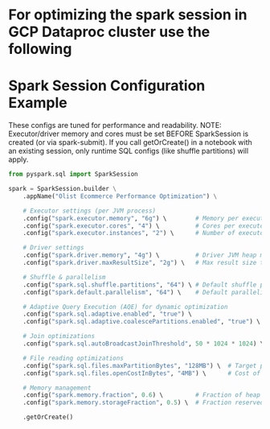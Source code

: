 # For optimizing the spark session in GCP Dataproc cluster use the following



# Spark Session Configuration Example
 These configs are tuned for performance and readability.
 NOTE: Executor/driver memory and cores must be set BEFORE
 SparkSession is created (or via spark-submit). If you call
 getOrCreate() in a notebook with an existing session, only
 runtime SQL configs (like shuffle partitions) will apply.

```python
from pyspark.sql import SparkSession

spark = SparkSession.builder \
    .appName("Olist Ecommerce Performance Optimization") \

    # Executor settings (per JVM process)
    .config("spark.executor.memory", "6g") \        # Memory per executor
    .config("spark.executor.cores", "4") \          # Cores per executor
    .config("spark.executor.instances", "2") \      # Number of executors

    # Driver settings
    .config("spark.driver.memory", "4g") \          # Driver JVM heap memory
    .config("spark.driver.maxResultSize", "2g") \   # Max result size to driver

    # Shuffle & parallelism
    .config("spark.sql.shuffle.partitions", "64") \ # Default shuffle partitions (default: 200)
    .config("spark.default.parallelism", "64") \    # Default parallelism for RDDs

    # Adaptive Query Execution (AQE) for dynamic optimization
    .config("spark.sql.adaptive.enabled", "true") \                    # Enable AQE
    .config("spark.sql.adaptive.coalescePartitions.enabled", "true") \ # Coalesce small shuffle partitions

    # Join optimizations
    .config("spark.sql.autoBroadcastJoinThreshold", 50 * 1024 * 1024) \ # 50 MB broadcast join threshold

    # File reading optimizations
    .config("spark.sql.files.maxPartitionBytes", "128MB") \  # Target partition size when reading files
    .config("spark.sql.files.openCostInBytes", "4MB") \      # Cost of opening small files (affects bin packing)

    # Memory management
    .config("spark.memory.fraction", 0.6) \         # Fraction of heap for execution + storage (default: 0.6)
    .config("spark.memory.storageFraction", 0.5) \  # Fraction reserved for storage (default: 0.5)

    .getOrCreate()
